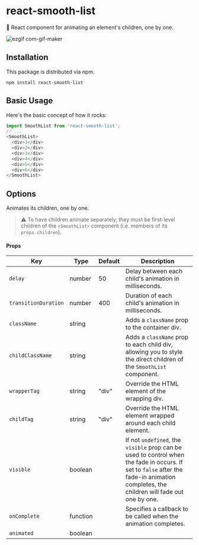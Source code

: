 # react-smooth-list

🍿 React component for animating an element's children, one by one.

![ezgif com-gif-maker](https://user-images.githubusercontent.com/46775104/129611954-ab8e1d4e-7e6d-4a59-a089-d2c67ffbf2b7.gif)

## Installation

This package is distributed via npm.

`npm install react-smooth-list`

## Basic Usage

Here's the basic concept of how it rocks:

```js
import SmoothList from 'react-smooth-list';
// ...
<SmoothList>
  <div>1</div>
  <div>2</div>
  <div>3</div>
  <div>4</div>
  <div>5</div>
  <div>6</div>
</SmoothList>
```

## Options

Animates its children, one by one.

> ⚠️ To have children animate separately, they must be first-level children of the `<SmoothList>` component (i.e. members of its `props.children`).

#### Props

| Key                 | Type     | Default | Description                                                                                                            |
| ------------------- | -------- | ------- | ---------------------------------------------------------------------------------------------------------------------- |
| `delay`             | number   | 50      | Delay between each child's animation in milliseconds.                                                                  |
| `transitionDuration`| number   | 400     | Duration of each child's animation in milliseconds.                                                                    |
| `className`         | string   |         | Adds a `className` prop to the container div.                                                                          |
| `childClassName`    | string   |         | Adds a `className` prop to each child div, allowing you to style the direct children of the `SmoothList` component.        |
| `wrapperTag`        | string   | "div"   | Override the HTML element of the wrapping div.                                                                         |
| `childTag`          | string   | "div"   | Override the HTML element wrapped around each child element.                                                           |
| `visible`           | boolean  |         | If not `undefined`, the `visible` prop can be used to control when the fade in occurs. If set to `false` after the fade-in animation completes, the children will fade out one by one. |
| `onComplete`        | function |         | Specifies a callback to be called when the animation completes.                                                        |
| `animated`          | boolean  |         |                                                                                                                        |
